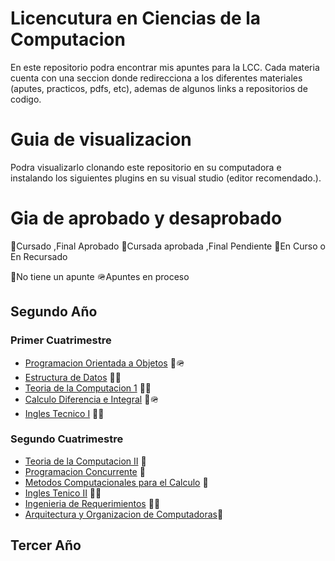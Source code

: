 
# Licencutura en Ciencias de la Computacion
En este repositorio podra encontrar mis apuntes para la LCC. Cada materia cuenta con una seccion donde redirecciona a los diferentes materiales (aputes, practicos, pdfs, etc), ademas de algunos links a repositorios de codigo.

# Guia de visualizacion
Podra visualizarlo clonando este repositorio en su computadora e instalando los siguientes plugins en su visual studio (editor recomendado.).

# Gia de aprobado y desaprobado

🥇Cursado ,Final Aprobado
🥈Cursada aprobada ,Final Pendiente
🥉En Curso o En Recursado

🛑No tiene un apunte
🪖Apuntes en proceso

## Segundo Año

### Primer Cuatrimestre
- [Programacion Orientada a Objetos](Segundo/POO/README.md) 🥈🪖
- [Estructura de Datos]() 🥇🛑
- [Teoria de la Computacion 1]() 🥇🛑
- [Calculo Diferencia e Integral](Segundo/Calculo/README.md) 🥉🪖
- [Ingles Tecnico I]() 🥇🛑

### Segundo Cuatrimestre
- [Teoria de la Computacion II]() 🥉
- [Programacion Concurrente]() 🥈
- [Metodos Computacionales para el Calculo]() 🥉
- [Ingles Tenico II]() 🥇🛑
- [Ingenieria de Requerimientos]() 🥈🛑
- [Arquitectura y Organizacion de Computadoras]()🥉

## Tercer Año
